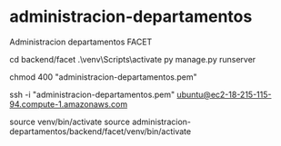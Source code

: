 # administracion-departamentos
 Administracion departamentos FACET

cd backend/facet
 .\venv\Scripts\activate
py manage.py runserver  


chmod 400 "administracion-departamentos.pem"

ssh -i "administracion-departamentos.pem" ubuntu@ec2-18-215-115-94.compute-1.amazonaws.com


  source venv/bin/activate
  source administracion-departamentos/backend/facet/venv/bin/activate